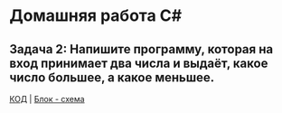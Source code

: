 # Домашняя работа C#
## Задача 2: Напишите программу, которая на вход принимает два числа и выдаёт, какое число большее, а какое меньшее.
[КОД](dz_01\Program.cs) | [Блок - схема](diagram.drawio.png)
